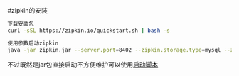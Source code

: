 #zipkin的安装
```bash
下载安装包  
curl -sSL https://zipkin.io/quickstart.sh | bash -s  

使用参数启动zipkin  
java -jar zipkin.jar --server.port=8402 --zipkin.storage.type=mysql --zipkin.storage.mysql.db=febs_cloud_base --zipkin.storage.mysql.username=root --zipkin.storage.mysql.password=123456 --zipkin.storage.mysql.host=localhost --zipkin.storage.mysql.port=3306 --zipkin.collector.rabbitmq.addresses=localhost:5672 --zipkin.collector.rabbitmq.username=febs  --zipkin.collector.rabbitmq.password=123456
```
不过既然是jar包直接启动不方便维护可以使用<a href="https://github.com/AmadeusSys/blog/blob/master/linux/deploy.sh">启动脚本</a>
